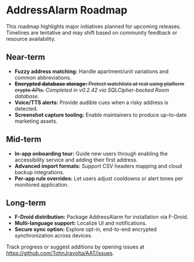 # AddressAlarm Roadmap

This roadmap highlights major initiatives planned for upcoming releases. Timelines are tentative and may shift based on community feedback or resource availability.

## Near-term
- **Fuzzy address matching:** Handle apartment/unit variations and common abbreviations.
- ~~**Encrypted database storage:** Protect watchlists at rest using platform crypto APIs.~~ _Completed in v0.2.42 via SQLCipher-backed Room database._
- **Voice/TTS alerts:** Provide audible cues when a risky address is detected.
- **Screenshot capture tooling:** Enable maintainers to produce up-to-date marketing assets.

## Mid-term
- **In-app onboarding tour:** Guide new users through enabling the accessibility service and adding their first address.
- **Advanced import formats:** Support CSV headers mapping and cloud backup integrations.
- **Per-app rule overrides:** Let users adjust cooldowns or alert tones per monitored application.

## Long-term
- **F-Droid distribution:** Package AddressAlarm for installation via F-Droid.
- **Multi-language support:** Localize UI and notifications.
- **Secure sync option:** Explore opt-in, end-to-end encrypted synchronization across devices.

Track progress or suggest additions by opening issues at <https://github.com/TohnJravolta/AAT/issues>.
